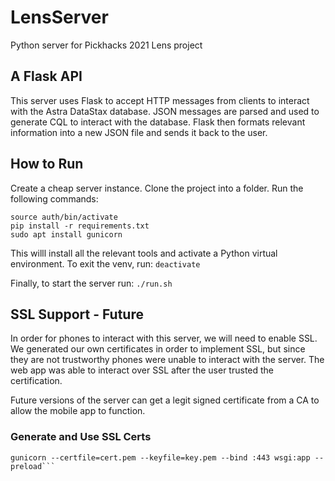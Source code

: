 # LensServer
Python server for Pickhacks 2021 Lens project

## A Flask API

This server uses Flask to accept HTTP messages from clients to interact with the Astra DataStax database. JSON messages are parsed and used to generate CQL to interact with the database. Flask then formats relevant information into a new JSON file and sends it back to the user.

## How to Run
Create a cheap server instance. Clone the project into a folder. Run the following commands:

```python3 -m venv auth
source auth/bin/activate
pip install -r requirements.txt
sudo apt install gunicorn
```
This willl install all the relevant tools and activate a Python virtual environment. To exit the venv, run:
`deactivate`

Finally, to start the server run:
`./run.sh`

## SSL Support - Future
In order for phones to interact with this server, we will need to enable SSL. We generated our own certificates in order to implement SSL, but since they are not trustworthy phones were unable to interact with the server. The web app was able to interact over SSL after the user trusted the certification.

Future versions of the server can get a legit signed certificate from a CA to allow the mobile app to function.

### Generate and Use SSL Certs

```openssl req -x509 -newkey rsa:4096 -nodes -out cert.pem -keyout key.pem -days 365
gunicorn --certfile=cert.pem --keyfile=key.pem --bind :443 wsgi:app --preload```
